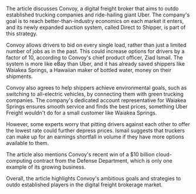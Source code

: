 The article discusses Convoy, a digital freight broker that aims to outdo established trucking companies and ride-hailing giant Uber. The company's goal is to reach better-than-industry economics on each market it enters, and its newly expanded auction system, called Direct to Shipper, is part of this strategy.

Convoy allows drivers to bid on every single load, rather than just a limited number of jobs as in the past. This could increase options for drivers by a factor of 10, according to Convoy's chief product officer, Ziad Ismail. The system is more like eBay than Uber, and it has already saved shippers like Waiakea Springs, a Hawaiian maker of bottled water, money on their shipments.

Convoy also agrees to help shippers achieve environmental goals, such as switching to all-electric vehicles, by connecting them with green trucking companies. The company's dedicated account representative for Waiakea Springs ensures smooth service and finds the best prices, something Uber Freight wouldn't do for a small customer like Waiakea Springs.

However, some experts worry that pitting drivers against each other to offer the lowest rate could further depress prices. Ismail suggests that truckers can make up for an earnings shortfall in volume if they have more options available to them.

The article also mentions Convoy's recent win of a $10 billion cloud-computing contract from the Defense Department, which is only one example of its growing business.

Overall, the article highlights Convoy's ambitious goals and strategies to outdo established players in the digital freight brokerage market.